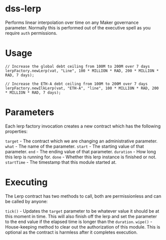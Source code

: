# dss-lerp

Performs linear interpolation over time on any Maker governance parameter. Normally this is performed out of the executive spell as you require `auth` permissions.

# Usage

```
// Increase the global debt ceiling from 100M to 200M over 7 days
lerpFactory.newLerp(vat, "Line", 100 * MILLION * RAD, 200 * MILLION * RAD, 7 days);

// Increase the ETH-A debt ceiling from 100M to 200M over 7 days
lerpFactory.newIlkLerp(vat, "ETH-A", "line", 100 * MILLION * RAD, 200 * MILLION * RAD, 7 days);
```

# Parameters

Each lerp factory invocation creates a new contract which has the following properties:

`target` - The contract which we are changing an administrative parameter.
`what` - The name of the parameter.
`start` - The starting value of that parameter.
`end` - The ending value of that parameter.
`duration` - How long this lerp is running for.
`done` - Whether this lerp instance is finished or not.
`startTime` - The timestamp that this module started at.

# Executing

The Lerp contract has two methods to call, both are permissionless and can be called by anyone:

`tick()` - Updates the `target` parameter to be whatever value it should be at this moment in time. This will also finish off the lerp and set the parameter to the end value if the elapsed time is longer than the `duration`.
`wipe()` - House-keeping method to clear out the authorization of this module. This is optional as the contract is harmless after it completes execution.
